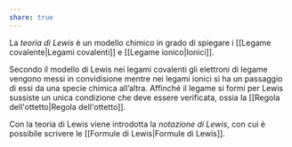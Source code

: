 ```yaml
---
share: true
---
```

La *teoria di Lewis* è un modello chimico in grado di spiegare i [[Legame covalente|Legami covalenti]] e [[Legame ionico|Ionici]].

Secondo il modello di Lewis nei legami covalenti gli elettroni di legame vengono messi in convidisione mentre nei legami ionici si ha un passaggio di essi da una specie chimica all’altra.
Affinché il legame si formi per Lewis sussiste un unica condizione che deve essere verificata, ossia la [[Regola dell'ottetto|Regola dell'ottetto]].

Con la teoria di Lewis viene introdotta la *notazione di Lewis*, con cui è possibile scrivere le [[Formule di Lewis|Formule di Lewis]].